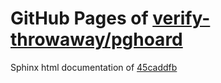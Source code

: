 GitHub Pages of [verify-throwaway/pghoard](https://github.com/verify-throwaway/pghoard.git)
===
Sphinx html documentation of [45caddfb](https://github.com/verify-throwaway/pghoard/tree/45caddfbbc4734a24a8e5cdf30a8b593429fe8aa)
